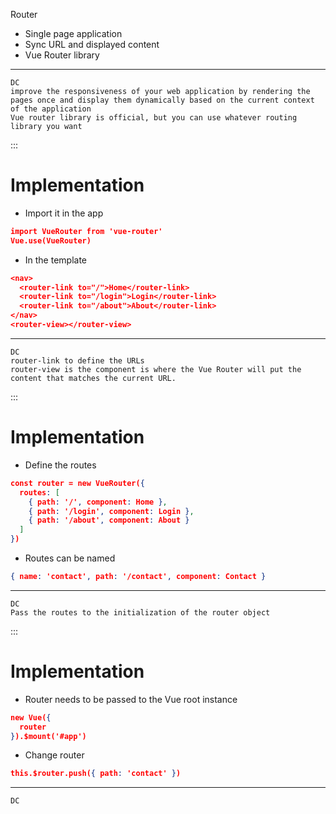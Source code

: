 Router
- Single page application
- Sync URL and displayed content
- Vue Router library

***
	DC  
	improve the responsiveness of your web application by rendering the pages once and display them dynamically based on the current context of the application  
	Vue router library is official, but you can use whatever routing library you want  
	
	
:::
# Implementation 
- Import it in the app
``` json
import VueRouter from 'vue-router'
Vue.use(VueRouter)
```
- In the template
``` json
<nav>
  <router-link to="/">Home</router-link>
  <router-link to="/login">Login</router-link>
  <router-link to="/about">About</router-link>
</nav>
<router-view></router-view>
```

***
	DC  
	router-link to define the URLs  
	router-view is the component is where the Vue Router will put the content that matches the current URL.  
		
	
:::
# Implementation 
- Define the routes
``` json
const router = new VueRouter({
  routes: [
    { path: '/', component: Home },
    { path: '/login', component: Login },
    { path: '/about', component: About }
  ]
})
```
- Routes can be named
``` json
{ name: 'contact', path: '/contact', component: Contact }
```

***
	DC  
	Pass the routes to the initialization of the router object  
	
	
:::
# Implementation 
- Router needs to be passed to the Vue root instance
``` json
new Vue({
  router
}).$mount('#app')
```
- Change router
``` json
this.$router.push({ path: 'contact' })
```
***
	DC
	